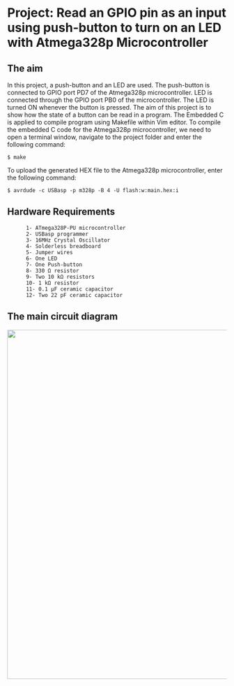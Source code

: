 # Project: Read an GPIO pin as an input using push-button to turn on an LED with Atmega328p Microcontroller

## The aim

In this project, a push-button and an LED are used. The push-button is connected to GPIO port PD7 of the Atmega328p microcontroller. LED is connected through the GPIO port PB0 of the microcontroller. The LED is turned ON whenever the button is pressed. The aim of this project is to show how the state of a button can be read in a program. The Embedded C is applied to compile program using Makefile within Vim editor. 
To compile the embedded C code for the Atmega328p microcontroller, we need to open a terminal window, navigate to the project folder and enter the following command:
```
$ make
```
To upload the generated HEX file to the Atmega328p microcontroller, enter the following command:

```
$ avrdude -c USBasp -p m328p -B 4 -U flash:w:main.hex:i
```

## Hardware Requirements

```
      1- ATmega328P-PU microcontroller
      2- USBasp programmer
      3- 16MHz Crystal Oscillator
      4- Solderless breadboard
      5- Jumper wires
      6- One LED
      7- One Push-button
      8- 330 Ω resistor
      9- Two 10 kΩ resistors
      10- 1 kΩ resistor
      11- 0.1 μF ceramic capacitor
      12- Two 22 pF ceramic capacitor
```

## The main circuit diagram

<img src="https://github.com/user-attachments/assets/9582c911-4680-495b-a30c-4914ebec9ea4" width="800">
